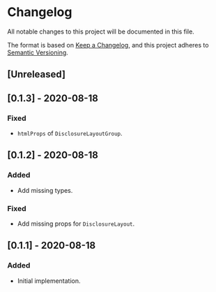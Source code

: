 # Changelog
All notable changes to this project will be documented in this file.

The format is based on [Keep a Changelog](https://keepachangelog.com/en/1.0.0/),
and this project adheres to [Semantic Versioning](https://semver.org/spec/v2.0.0.html).

## [Unreleased]

## [0.1.3] - 2020-08-18
### Fixed
- `htmlProps` of `DisclosureLayoutGroup`.

## [0.1.2] - 2020-08-18
### Added
- Add missing types.

### Fixed
- Add missing props for `DisclosureLayout`.

## [0.1.1] - 2020-08-18

### Added
- Initial implementation.